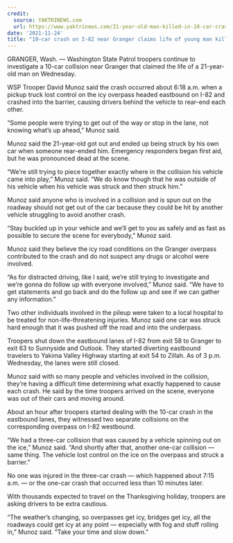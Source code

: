 ```yaml
---
credit:
  source: YAKTRINEWS.com
  url: https://www.yaktrinews.com/21-year-old-man-killed-in-10-car-crash-on-i-82-near-granger/
date: '2021-11-24'
title: "10-car crash on I-82 near Granger claims life of young man killed by his own car"
---
```

GRANGER, Wash. — Washington State Patrol troopers continue to investigate a 10-car collision near Granger that claimed the life of a 21-year-old man on Wednesday.

WSP Trooper David Munoz said the crash occurred about 6:18 a.m. when a pickup truck lost control on the icy overpass headed eastbound on I-82 and crashed into the barrier, causing drivers behind the vehicle to rear-end each other.

“Some people were trying to get out of the way or stop in the lane, not knowing what’s up ahead,” Munoz said.

Munoz said the 21-year-old got out and ended up being struck by his own car when someone rear-ended him. Emergency responders began first aid, but he was pronounced dead at the scene.

“We’re still trying to piece together exactly where in the collision his vehicle came into play,” Munoz said. “We do know though that he was outside of his vehicle when his vehicle was struck and then struck him.”

Munoz said anyone who is involved in a collision and is spun out on the roadway should not get out of the car because they could be hit by another vehicle struggling to avoid another crash.

“Stay buckled up in your vehicle and we’ll get to you as safely and as fast as possible to secure the scene for everybody,” Munoz said.

Munoz said they believe the icy road conditions on the Granger overpass contributed to the crash and do not suspect any drugs or alcohol were involved.

“As for distracted driving, like I said, we’re still trying to investigate and we’re gonna do follow up with everyone involved,” Munoz said. “We have to get statements and go back and do the follow up and see if we can gather any information.”

Two other individuals involved in the pileup were taken to a local hospital to be treated for non-life-threatening injuries.  Munoz said one car was struck hard enough that it was pushed off the road and into the underpass.

Troopers shut down the eastbound lanes of I-82 from exit 58 to Granger to exit 63 to Sunnyside and Outlook. They started diverting eastbound travelers to Yakima Valley Highway starting at exit 54 to Zillah.  As of 3 p.m. Wednesday, the lanes were still closed.

Munoz said with so many people and vehicles involved in the collision, they’re having a difficult time determining what exactly happened to cause each crash. He said by the time troopers arrived on the scene, everyone was out of their cars and moving around.

About an hour after troopers started dealing with the 10-car crash in the eastbound lanes, they witnessed two separate collisions on the corresponding overpass on I-82 westbound.

“We had a three-car collision that was caused by a vehicle spinning out on the ice,” Munoz said. “And shortly after that, another one-car collision — same thing. The vehicle lost control on the ice on the overpass and struck a barrier.”

No one was injured in the three-car crash — which happened about 7:15 a.m. — or the one-car crash that occurred less than 10 minutes later.

With thousands expected to travel on the Thanksgiving holiday, troopers are asking drivers to be extra cautious.

“The weather’s changing, so overpasses get icy, bridges get icy, all the roadways could get icy at any point — especially with fog and stuff rolling in,” Munoz said. “Take your time and slow down.”

